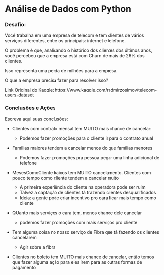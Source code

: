 # Análise de Dados com Python

### Desafio:

Você trabalha em uma empresa de telecom e tem clientes de vários serviços diferentes, entre os principais: internet e telefone.

O problema é que, analisando o histórico dos clientes dos últimos anos, você percebeu que a empresa está com Churn de mais de 26% dos clientes.

Isso representa uma perda de milhões para a empresa.

O que a empresa precisa fazer para resolver isso?

Link Original do Kaggle: https://www.kaggle.com/radmirzosimov/telecom-users-dataset

### Conclusões e Ações
Escreva aqui suas conclusões:

- Clientes com contrato mensal tem MUITO mais chance de cancelar:
    - Podemos fazer promoções para o cliente ir para o contrato anual
    
- Familias maiores tendem a cancelar menos do que famílias menores
    - Podemos fazer promoções pra pessoa pegar uma linha adicional de telefone
    
- MesesComoCliente baixos tem MUITO cancelamento. Clientes com pouco tempo como cliente tendem a cancelar muito
    - A primeira experiência do cliente na operadora pode ser ruim
    - Talvez a captação de clientes tá trazendo clientes desqualificados
    - Ideia: a gente pode criar incentivo pro cara ficar mais tempo como cliente
    
- QUanto mais serviços o cara tem, menos chance dele cancelar
    - podemos fazer promoções com mais serviços pro cliente
    
- Tem alguma coisa no nosso serviço de Fibra que tá fazendo os clientes cancelarem
    - Agir sobre a fibra
    
- Clientes no boleto tem MUITO mais chance de cancelar, então temos que fazer alguma ação para eles irem para as outras formas de pagamento
